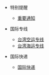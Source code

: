 - 特别提醒

  - [重要通知](/requirement/quickstart.md)

- 国际专线

  - [台湾空运专线](/requirement/air_tw.md)
  - [台湾海运专线](/requirement/sea_tw.md)

- 国际快递

  - [国际快递](/requirement/express.md)